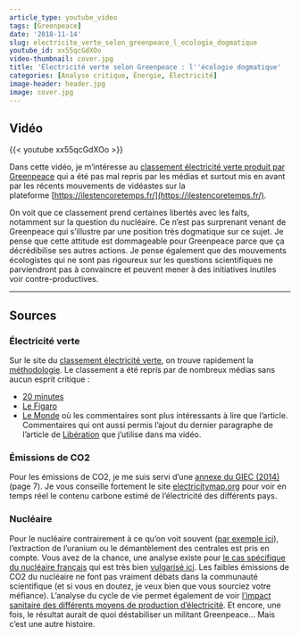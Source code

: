 ```yaml
---
article_type: youtube_video
tags: [Greenpeace]
date: '2018-11-14'
slug: electricite_verte_selon_greenpeace_l_ecologie_dogmatique
youtube_id: xx55qcGdXOo
video-thumbnail: cover.jpg
title: 'Électricité verte selon Greenpeace : l''écologie dogmatique'
categories: [Analyse critique, Énergie, Électricité]
image-header: header.jpg
image: cover.jpg
---
```


## Vidéo

{{< youtube xx55qcGdXOo >}}

Dans cette vidéo, je m’intéresse au [classement électricité verte produit
par Greenpeace](https://www.guide-electricite-verte.fr/) qui a été pas
mal repris par les médias et surtout mis en avant par les récents
mouvements de vidéastes sur la
plateforme [https://ilestencoretemps.fr/](https://ilestencoretemps.fr/).

On voit que ce classement prend certaines libertés avec les faits,
notamment sur la question du nucléaire. Ce n’est pas surprenant venant de
Greenpeace qui s’illustre par une position très dogmatique sur ce sujet.
Je pense que cette attitude est dommageable pour Greenpeace parce que ça
décrédibilise ses autres actions. Je pense également que des mouvements
écologistes qui ne sont pas rigoureux sur les questions scientifiques ne
parviendront pas à convaincre et peuvent mener à des initiatives inutiles
voir contre-productives.


<hr>

## Sources

### Électricité verte

Sur le site du [classement électricité verte](https://www.guide-electricite-verte.fr/), on trouve rapidement la [méthodologie](https://www.guide-electricite-verte.fr/wp-content/uploads/sites/9/2018/10/Guide-electricite-verte-2018-Methodologie-Greenpeace-France.pdf). 
Le classement a été repris par de nombreux médias sans aucun esprit critique :

- [20 minutes](https://www.20minutes.fr/planete/2344699-20180928-electricite-greenpeace-dresse-classement-meilleurs-fournisseurs-energie-verte)
- [Le Figaro](http://www.lefigaro.fr/conjoncture/2018/09/28/20002-20180928ARTFIG00061-electricite-verte-greenpeace-epingle-les-geants-de-l-energie.php)
- [Le Monde](https://www.lemonde.fr/energies/article/2018/09/28/greenpeace-devoile-son-classement-des-fournisseurs-d-electricite-verte_5361424_1653054.html) où les commentaires sont plus intéressants à lire que l’article. Commentaires qui ont aussi permis l’ajout du dernier paragraphe de l’article de [Libération](https://www.liberation.fr/checknews/2018/10/05/selon-greenpeace-le-nucleaire-emet-plus-de-co2-que-le-photovoltaique-est-ce-vrai_1682628?xtor=rss-450) que j’utilise dans ma vidéo. 

### Émissions de CO2

Pour les émissions de CO2, je me suis servi d’une [annexe du GIEC (2014)](https://www.ipcc.ch/site/assets/uploads/2018/02/ipcc_wg3_ar5_annex-iii.pdf) (page 7). Je vous conseille fortement le site [electricitymap.org](https://www.electricitymap.org/) pour voir en temps réel le contenu carbone estimé de l’électricité des différents pays.

### Nucléaire

Pour le nucléaire contrairement à ce qu’on voit souvent ([par exemple ici](https://www.bastamag.net/Les-nucleaire-une-energie-sans-CO2-les-intox-d-EDF)), l’extraction de l’uranium ou le démantèlement des centrales est pris en compte. Vous avez de la chance, une analyse existe pour [le cas spécifique du nucléaire français](https://www.sciencedirect.com/science/article/pii/S0360544214002035) qui est très bien [vulgarisé ici](https://ppe.debatpublic.fr/electricite-nucleaire-12-ou-66-gc02kwh).
Les faibles émissions de CO2 du nucléaire ne font pas vraiment débats dans la communauté scientifique (et si vous en doutez, je veux bien que vous sourciez votre méfiance). L’analyse du cycle de vie permet également de voir [l’impact sanitaire des différents moyens de production d’électricité](https://www.sciencedirect.com/science/article/pii/S095183201500277X?fbclid=IwAR01UzHoxT6y7K315z6pj2OZBHtCqpbvD5AVXvSeeLMksvdkdTe_rAiP8Jg). Et encore, une fois, le résultat aurait de quoi déstabiliser un militant Greenpeace… Mais c’est une autre histoire.

